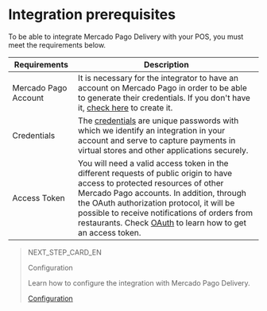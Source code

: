 # Integration prerequisites

To be able to integrate Mercado Pago Delivery with your POS, you must meet the requirements below.

| Requirements | Description |
|---|---|
|Mercado Pago Account| It is necessary for the integrator to have an account on Mercado Pago in order to be able to generate their credentials. If you don't have it, [check here](https://www.mercadopago[FAKER][URL][DOMAIN]/hub/registration/landing) to create it.|
|Credentials| The [credentials](https://www.mercadopago[FAKER][URL][DOMAIN]/developers/en/guides/resources/credentials) are unique passwords with which we identify an integration in your account and serve to capture payments in virtual stores and other applications securely.|
|Access Token| You will need a valid access token in the different requests of public origin to have access to protected resources of other Mercado Pago accounts. In addition, through the OAuth authorization protocol, it will be possible to receive notifications of orders from restaurants. Check [OAuth](https://www.mercadopago[FAKER][URL][DOMAIN]/developers/en/guides/security/oauth/introduction) to learn how to get an access token.|

> NEXT_STEP_CARD_EN
>
> Configuration
>
> Learn how to configure the integration with Mercado Pago Delivery.
>
> [Configuration](https://www.mercadopago[FAKER][URL][DOMAIN]/developers/en/guides/mp-delivery/integration)